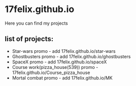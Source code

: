 # 17felix.github.io
Here you can find my projects

## list of projects:
- Star-wars promo  -  add 17felix.github.io/star-wars
- Ghostbusters promo   -  add 17felix.github.io/ghostbusters
- SpaceX promo - add  17felix.github.io/spaceX
- Course work(pizza_house(539)) promo - 17felix.github.io/Course_pizza_house
- Mortal combat promo - add 17felix.github.io/MK
